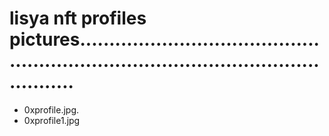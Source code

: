 # lisya nft profiles pictures.........................................................................................................
- 0xprofile.jpg.
- 0xprofile1.jpg
